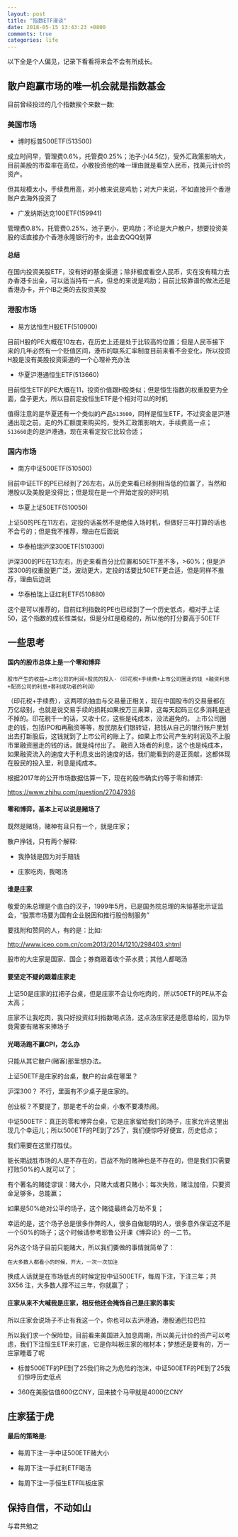 ```yaml
---
layout: post
title: "指数ETF漫谈"
date: 2018-05-15 13:43:23 +0800
comments: true
categories: life
---
```


以下全是个人偏见，记录下看看将来会不会有所成长。

## 散户跑赢市场的唯一机会就是指数基金

<!-- more -->

目前曾经投过的几个指数挨个来数一数:


### 美国市场

* 博时标普500ETF(513500)

成立时间早，管理费0.6%，托管费0.25%；池子小(4.5亿)，受外汇政策影响大，目前美股的市盈率在高位，小散投资他的唯一理由就是看空人民币，找美元计价的资产。

但其规模太小，手续费用高，对小散来说是鸡肋；对大户来说，不如直接开个香港账户去海外投资了


* 广发纳斯达克100ETF(159941)

管理费0.8%，托管费0.25%，池子更小，更鸡肋；不论是大户散户，想要投资美股的话直接办个香港永隆银行的卡，出金去QQQ划算


#### 总结

在国内投资美股ETF，没有好的基金渠道；除非极度看空人民币，实在没有精力去办香港卡出金，可以适当持有一点，但总的来说是鸡肋；目前比较靠谱的做法还是香港办卡，开个IB之类的去投资美股


### 港股市场

* 易方达恒生H股ETF(510900)

目前H股的PE大概在10左右，在历史上还是处于比较高的位置；但是人民币接下来的几年必然有一个贬值区间，港币的联系汇率制度目前来看不会变化，所以投资H股是没有美股投资渠道的一个心理补充办法


* 华夏沪港通恒生ETF(513660)

目前恒生ETF的PE大概在11，投资价值跟H股类似；但是恒生指数的权重股更为全面，盘子更大，所以目前定投恒生ETF是个相对可以的时机

值得注意的是华夏还有一个类似的产品`513600`，同样是恒生ETF，不过资金是沪港通出现之前，走的外汇额度来购买的，受外汇政策影响大，手续费高一点； `513660`走的是沪港通，现在来看定投它比较合适；


### 国内市场

* 南方中证500ETF(510500)

目前中证ETF的PE已经到了26左右，从历史来看已经到相当低的位置了，当然和港股以及美股是没得比；但是现在是一个开始定投的好时机


* 华夏上证50ETF(510050)

上证50的PE在11左右，定投的话虽然不是绝佳入场时机，但做好三年打算的话也不会亏的；但是我不推荐，理由在后面说

* 华泰柏瑞沪深300ETF(510300)

沪深300的PE在13左右，历史来看百分比位置和50ETF差不多，>60%；但是沪深300的权重股更广泛，波动更大，定投的话要比50ETF更合适，但是同样不推荐，理由后边说


* 华泰柏瑞上证红利ETF(510880)

这个是可以推荐的，目前红利指数的PE也已经到了一个历史低点，相对于上证50，这个指数的成长性类似，但是分红是稳稳的，所以他的打分要高于50ETF


## 一些思考

#### 国内的股市总体上是一个零和博弈

```
股市产生的收益=上市公司的利润+股民的投入-（印花税+手续费+上市公司圈走的钱 +融资利息+配资公司的利息+套利成功者的利润）
```

（印花税+手续费），这两项的抽血与交易量正相关，现在中国股市的交易量都在万亿级别，也就是说交易手续的损耗如果按万三来算，这每天起码三亿多消耗是逃不掉的。印花税千一的话，又收十亿，这些是纯成本，没法避免的。
上市公司圈走的钱，包括IPO和再融资等等，股民朋友们银转证，把钱从自己的银行账户里划出去打新股后，这钱就到了上市公司的账上了。如果上市公司产生的利润及不上股市里融资圈走的钱的话，就是纯付出了。
融资入场者的利息，这个也是纯成本，如果融资流入的速度大于利息支出的速度的话，我们能看到的是正贡献，这都体现在股民的投入里，利息是纯成本。

根据2017年的公开市场数据估算一下，现在的股市确实约等于零和博弈:

https://www.zhihu.com/question/27047936


#### 零和博弈，基本上可以说是赌场了

既然是赌场，赌神有且只有一个，就是庄家；

散户挣钱，只有两个解释:

* 我挣钱是因为对手赔钱

* 庄家吃肉，我喝汤

#### 谁是庄家

敬爱的朱总理是个直白的汉子，1999年5月，已是国务院总理的朱镕基批示证监会，“股票市场要为国有企业脱困和推行股份制服务”

要找附和赞同的人，有的是：比如:

http://www.iceo.com.cn/com2013/2014/1210/298403.shtml

股市的大庄家是国家、国企；券商跟着收个茶水费；其他人都喝汤

#### 要坚定不疑的跟着庄家走

上证50是庄家的扛把子台桌，但是庄家不会让你吃肉的，所以50ETF的PE从不会太高；

庄家不让我吃肉，我只好投资红利指数喝点汤，这点汤庄家还是愿意给的，因为毕竟需要有赌客来捧场子

#### 光喝汤跑不赢CPI，怎么办

只能从其它散户(赌客)那里想办法。

上证50ETF是庄家的台桌，散户的台桌在哪里？

沪深300？ 不行，里面有不少桌子是庄家的。

创业板？不要提了，那是老千的台桌，小散不要凑热闹。

中证500ETF：真正的零和博弈台桌，它是庄家留给我们的场子，庄家允许这里出现几个幸运儿；所以500ETF的PE到了25了，我们便惊呼好便宜，历史低点；

我们需要在这里打胜仗。

能长期战胜市场的人是不存在的，百战不殆的赌神也是不存在的，但是我们只需要打败50%的人就可以了；

有个著名的赌徒谬误：赌大小，只赌大或者只赌小；每次失败，赌注加倍，只要资金足够多，总能赢；

如果是50%绝对公平的场子，这个赌徒最终会万劫不复；

幸运的是，这个场子总是很多作弊的人，很多自做聪明的人，很多意外保证这不是一个50%的场子；这个时候请参考耶鲁公开课《博弈论》的一二节。

另外这个场子目前只能赌大，所以我们要做的事情就简单了：

`在大多数人都看小的时候，开大，一次一次加注`

换成人话就是在市场低点的时候定投中证500ETF，每周下注，下注三年；共3X56 注，大多数人撑不过三年，你就赢了；


#### 庄家从来不大喊我是庄家，相反他还会掩饰自己是庄家的事实

所以庄家会说场子不止有我这一个，你也可以去沪港通，港股通巴拉巴拉

所以我们求一个保险垫，目前看来美国进入加息周期，所以美元计价的资产可以考虑，我们下注恒生ETF来打底，它是你叫板庄家的棺材本；梦想还是要有的，万一庄家睡着了呢

* 标普500ETF的PE到了25我们称之为危险的泡沫，中证500ETF的PE到了25我们惊呼历史低点

* 360在美股估值600亿CNY，回来披个马甲就是4000亿CNY

## 庄家猛于虎

#### 最后的策略是:

* 每周下注一手中证500ETF赌大小

* 每周下注一手红利ETF喝汤

* 每周下注一手恒生ETF叫板庄家


## 保持自信，不动如山

与君共勉之
